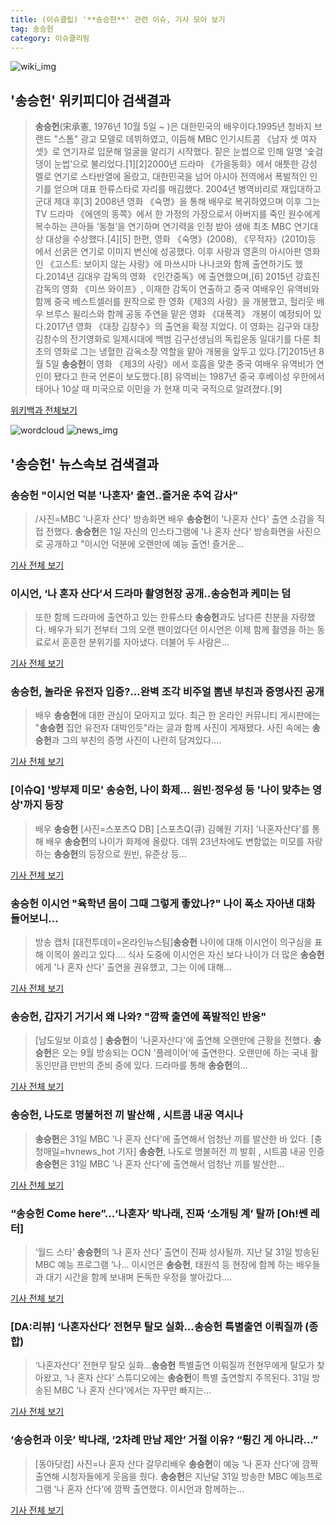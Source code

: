 ```yaml
---
title: (이슈클립) '**송승헌**' 관련 이슈, 기사 모아 보기
tag: 송승헌
category: 이슈클리핑
---
```

![wiki_img](https://user-images.githubusercontent.com/42597476/44503234-41136a80-a6d0-11e8-9071-6fc6418eafe4.png)
## **'**송승헌**'** 위키피디아 검색결과
>**송승헌**(宋承憲, 1976년 10월 5일 ~ )은 대한민국의 배우이다.1995년 청바지 브랜드 "스톰" 광고 모델로 데뷔하였고, 이듬해 MBC 인기시트콤 《남자 셋 여자 셋》로 연기자로 입문해 얼굴을 알리기 시작했다. 짙은 눈썹으로 인해 일명 ‘숯검댕이 눈썹’으로 불리었다.[1][2]2000년 드라마 《가을동화》에서 애틋한 감성 멜로 연기로 스타반열에 올랐고, 대한민국을 넘어 아시아 전역에서 폭발적인 인기를 얻으며 대표 한류스타로 자리를 매김했다. 2004년 병역비리로 재입대하고 군대 제대 후[3] 2008년 영화 《숙명》을 통해 배우로 복귀하였으며 이후 그는 TV 드라마 《에덴의 동쪽》에서 한 가정의 가장으로서 아버지를 죽인 원수에게 복수하는 큰아들 ‘동철’을 연기하며 연기력을 인정 받아 생애 최초 MBC 연기대상 대상을 수상했다.[4][5] 한편, 영화 《숙명》(2008), 《무적자》(2010)등 에서 선굵은 연기로 이미지 변신에 성공했다. 이후 사랑과 영혼의 아시아판 영화인 《고스트: 보이지 않는 사랑》에 마쓰시마 나나코와 함께 출연하기도 했다.2014년 김대우 감독의 영화 《인간중독》에 출연했으며,[6] 2015년 강효진 감독의 영화 《미쓰 와이프》, 이재한 감독이 연출하고 중국 여배우인 유역비와 함께 중국 베스트셀러를 원작으로 한 영화《제3의 사랑》을 개봉했고, 헐리웃 배우 브루스 윌리스와 함께 공동 주연을 맡은 영화 《대폭격》 개봉이 예정되어 있다.2017년 영화 《대장 김창수》의 출연을 확정 지었다. 이 영화는 김구와 대장 김창수의 전기영화로 일제시대에 백범 김구선생님의 독립운동 일대기를 다룬 최초의 영화로 그는 냉혈한 감옥소장 역할을 맡아 개봉을 앞두고 있다.[7]2015년 8월 5일 **송승헌**이 영화 《제3의 사랑》에서 호흡을 맞춘 중국 여배우 유역비가 연인이 됐다고 한국 언론이 보도했다.[8] 유역비는 1987년 중국 후베이성 우한에서 태어나 10살 때 미국으로 이민을 가 현재 미국 국적으로 알려졌다.[9]

<a href="https://ko.wikipedia.org/wiki/송승헌" target="_blank">위키백과 전체보기</a>

![wordcloud](https://s3.ap-northeast-2.amazonaws.com/lyrics101-wordcloud/2018-09-01-1535793464.png)
![news_img](https://user-images.githubusercontent.com/42597476/44507050-1206f400-a6e4-11e8-8d98-7ffbfebb353f.png)
## **'**송승헌**'** 뉴스속보 검색결과
### **송승헌** "이시언 덕분 '나혼자' 출연..즐거운 추억 감사"

>/사진=MBC '나혼자 산다' 방송화면 배우 **송승헌**이 '나혼자 산다' 출연 소감을 직접 전했다. **송승헌**은 1일 자신의 인스타그램에 '나 혼자 산다' 방송화면을 사진으로 공개하고 "이시언 덕분에 오랜만에 예능 출연! 즐거운...

<a href="http://star.mt.co.kr/stview.php?no=2018090115273949456" target="_blank">기사 전체 보기</a>

### 이시언, ‘나 혼자 산다’서 드라마 촬영현장 공개..**송승헌**과 케미는 덤

>또한 함께 드라마에 출연하고 있는 한류스타 **송승헌**과도 남다른 친분을 자랑했다. 배우가 되기 전부터 그의 오랜 팬이었다던 이시언은 이제 함께 촬영을 하는 동료로서 훈훈한 분위기를 자아냈다. 더불어 두 사람은...

<a href="http://sports.mk.co.kr/view.php?year=2018&no=550881" target="_blank">기사 전체 보기</a>

### **송승헌**, 놀라운 유전자 입증?...완벽 조각 비주얼 뽐낸 부친과 증명사진 공개

>배우 **송승헌**에 대한 관심이 모아지고 있다. 최근 한 온라인 커뮤니티 게시판에는 "**송승헌** 집안 유전자 대박인듯"라는 글과 함께 사진이 게재됐다. 사진 속에는 **송승헌**과 그의 부친의 증명 사진이 나란히 담겨있다....

<a href="http://daily.hankooki.com/lpage/entv/201809/dh20180901122818139020.htm" target="_blank">기사 전체 보기</a>

### [이슈Q] '방부제 미모' **송승헌**, 나이 화제... 원빈·정우성 등 '나이 맞추는 영상'까지 등장

>배우 **송승헌** [사진=스포츠Q DB] [스포츠Q(큐) 김혜원 기자]  '나혼자산다'를 통해 배우 **송승헌**의 나이가 화제에 올랐다.  데뷔 23년차에도 변함없는 미모를 자랑하는 **송승헌**의 등장으로 원빈, 유준상 등...

<a href="http://www.sportsq.co.kr/news/articleView.html?idxno=301009" target="_blank">기사 전체 보기</a>

### **송승헌** 이시언 "육학년 몸이 그때 그렇게 좋았나?" 나이 폭소 자아낸 대화 들어보니…

>방송 캡처 [대전투데이=온라인뉴스팀]**송승헌** 나이에 대해 이시언이 의구심을 표해 이목이 쏠리고 있다.... 식사 도중에 이시언은 자신 보다 나이가 더 많은 **송승헌**에게 '나 혼자 산다' 출연을 권유했고, 그는 이에 대해...

<a href="http://www.daejeontoday.com/news/articleView.html?idxno=511173" target="_blank">기사 전체 보기</a>

### **송승헌**, 갑자기 거기서 왜 나와? "깜짝 출연에 폭발적인 반응"

>[남도일보 이효성 ] **송승헌**이 '나혼자산다'에 출연해 오랜만에 근황을 전했다. **송승헌**은 오는 9월 방송되는 OCN '플레이어'에 출연한다. 오랜만에 하는 국내 활동인만큼 만반의 준비 중에 있다. 드라마를 통해 **송승헌**의...

<a href="http://www.namdonews.com/news/articleView.html?idxno=488434" target="_blank">기사 전체 보기</a>

### **송승헌**, 나도로 명불허전 끼 발산해 , 시트콤 내공 역시나

>**송승헌**은 31일 MBC '나 혼자 산다'에 출연해서 엄청난 끼를 발산한 바 있다. [충청매일=hvnews_hot 기자] **송승헌**, 나도로 명불허전 끼 발휘 , 시트콤 내공 인증 **송승헌**은 31일 MBC '나 혼자 산다'에 출연해서 엄청난 끼를 발산한...

<a href="http://www.ccdn.co.kr/news/articleView.html?idxno=537838" target="_blank">기사 전체 보기</a>

### “**송승헌** Come here”...‘나혼자’ 박나래, 진짜 ‘소개팅 계’ 탈까 [Oh!쎈 레터]

>‘월드 스타’ **송승헌**의 ‘나 혼자 산다’ 출연이 진짜 성사될까. 지난 달 31일 방송된 MBC 예능 프로그램 ‘나... 이시언은 **송승헌**, 태원석 등 현장에 함께 하는 배우들과 대기 시간을 함께 보내며 돈독한 우정을 쌓아갔다....

<a href="http://www.osen.co.kr/article/G1110979803" target="_blank">기사 전체 보기</a>

### [DA:리뷰] ‘나혼자산다’ 전현무 탈모 실화…**송승헌** 특별출연 이뤄질까 (종합)

>‘나혼자산다’ 전현무 탈모 실화…**송승헌** 특별출연 이뤄질까 전현무에게 탈모가 찾아왔고, ‘나 혼자 산다’ 스튜디오에는 **송승헌**이 특별 출연할지 주목된다. 31일 방송된 MBC ‘나 혼자 산다’에서는 자꾸만 빠지는...

<a href="http://sports.donga.com/3/all/20180901/91777549/1" target="_blank">기사 전체 보기</a>

### ‘**송승헌**과 이웃’ 박나래, ‘2차례 만남 제안’ 거절 이유? “튕긴 게 아니라…”

>[동아닷컴] 사진=나 혼자 산다 갈무리배우 **송승헌**이 예능 ‘나 혼자 산다’에 깜짝 출연해 시청자들에게 웃음을 줬다. **송승헌**은 지난달 31일 방송한 MBC 예능프로그램 ‘나 혼자 산다’에 깜짝 출연했다. 이시언과 함께하는...

<a href="http://news.donga.com/3/all/20180901/91779399/2" target="_blank">기사 전체 보기</a>


